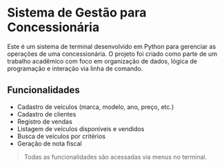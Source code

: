# Sistema de Gestão para Concessionária

Este é um sistema de terminal desenvolvido em Python para gerenciar as operações de uma concessionária. O projeto foi criado como parte de um trabalho acadêmico com foco em organização de dados, lógica de programação e interação via linha de comando.

## Funcionalidades

- Cadastro de veículos (marca, modelo, ano, preço, etc.)
- Cadastro de clientes
- Registro de vendas
- Listagem de veículos disponíveis e vendidos
- Busca de veículos por critérios
- Geração de nota fiscal

> Todas as funcionalidades são acessadas via menus no terminal.
